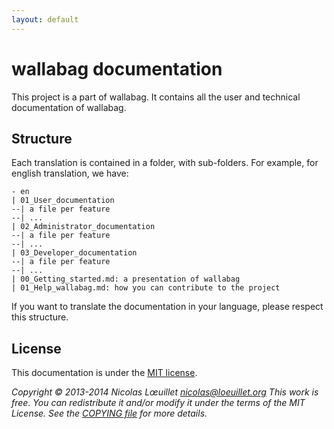 ```yaml
---
layout: default
---
```


# wallabag documentation
This project is a part of wallabag. It contains all the user and technical documentation of wallabag.
## Structure

Each translation is contained in a folder, with sub-folders. For example, for english translation, we have:

    - en
    | 01_User_documentation
    --| a file per feature
    --| ...
    | 02_Administrator_documentation
    --| a file per feature
    --| ...
    | 03_Developer_documentation
    --| a file per feature
    --| ...
    | 00_Getting_started.md: a presentation of wallabag
    | 01_Help_wallabag.md: how you can contribute to the project

If you want to translate the documentation in your language, please respect this structure.
## License

This documentation is under the [MIT license](http://en.wikipedia.org/wiki/MIT_License).

*Copyright © 2013-2014 Nicolas Lœuillet nicolas@loeuillet.org
This work is free. You can redistribute it and/or modify it under the terms of the MIT License.
See the [COPYING file](https://github.com/wallabag/wallabag/blob/master/COPYING.md) for more details.*
